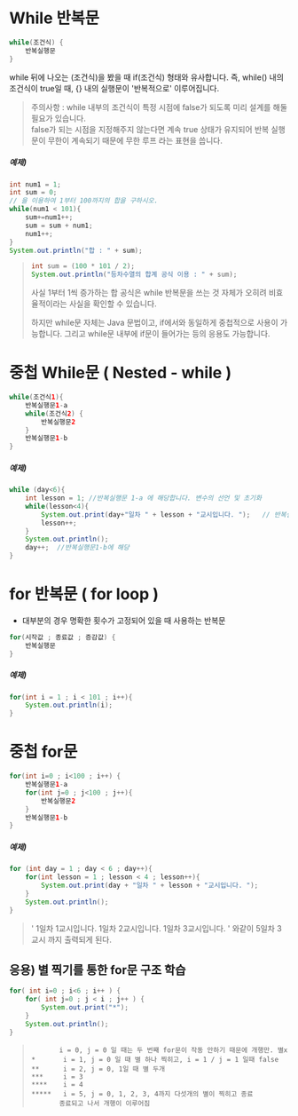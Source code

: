 While 반복문
======
```java
while(조건식) {
    반복실행문
}
```

while 뒤에 나오는 (조건식)을 봤을 때 if(조건식) 형태와 유사합니다.
즉, while() 내의 조건식이 true일 때, {} 내의 실행문이 '반복적으로' 이루어집니다.



> 주의사항 : while 내부의 조건식이 특정 시점에 false가 되도록
미리 설계를 해둘 필요가 있습니다.\
false가 되는 시점을 지정해주지 않는다면 계속 true 상태가 유지되어 반복 실행문이 무한이
계속되기 때문에 무한 루프 라는 표현을 씁니다.

##### 예제)
```java
int num1 = 1;
int sum = 0;
// 을 이용하여 1부터 100까지의 합을 구하시오.
while(num1 < 101){
    sum+=num1++;
    sum = sum + num1;
    num1++;
}
System.out.println("합 : " + sum);
```
>```java
>int sum = (100 * 101 / 2);
>System.out.println("등차수열의 합계 공식 이용 : " + sum);
>```
>
>
>사실 1부터 1씩 증가하는 합 공식은 while 반복문을 쓰는 것 자체가
>오히려 비효율적이라는 사실을 확인할 수 있습니다.
>
>하지만 while문 자체는 Java 문법이고, if에서와 동일하게 중첩적으로 사용이 가능합니다.
>그리고 while문 내부에 if문이 들어가는 등의 응용도 가능합니다.

중첩 While문 ( Nested - while )
=======
```java
while(조건식1){
    반복실행문1-a
    while(조건식2) {
        반복실행문2
    }
    반복실행문1-b
}
```
##### 예제)
```java
while (day<6){
    int lesson = 1; //반복실행문 1-a 에 해당합니다. 변수의 선언 및 초기화
    while(lesson<4){
        System.out.print(day+"일차 " + lesson + "교시입니다. ");   // 반복실행문2 에 해당
        lesson++;
    }
    System.out.println();
    day++;  //반복실행문1-b에 해당
}
```

for 반복문 ( for loop )
====
 - 대부분의 경우 명확한 횟수가 고정되어 있을 때 사용하는 반복문

```java
for(시작값 ; 종료값 ; 증감값) {
    반복실행문
}
```
##### 예제)
```java
for(int i = 1 ; i < 101 ; i++){
    System.out.println(i);
}
```
중첩 for문
=====
```java
for(int i=0 ; i<100 ; i++) {
    반복실행문1-a
    for(int j=0 ; j<100 ; j++){
        반복실행문2
    }
    반복실행문1-b
}
```
##### 예제)
```java
for (int day = 1 ; day < 6 ; day++){
    for(int lesson = 1 ; lesson < 4 ; lesson++){
        System.out.print(day + "일차 " + lesson + "교시입니다. ");
    }
    System.out.println();
}
```
> ' 1일차 1교시입니다. 1일차 2교시입니다. 1일차 3교시입니다. '
와같이 5일차 3교시 까지 출력되게 된다.

응용) 별 찍기를 통한 for문 구조 학습
--
```java
for( int i=0 ; i<6 ; i++ ) {
    for( int j=0 ; j < i ; j++ ) {
        System.out.print("*");
    }
    System.out.println();
}
```

>```
>        i = 0, j = 0 일 때는 두 번째 for문이 작동 안하기 때문에 개행만. 별x
>*       i = 1, j = 0 일 때 별 하나 찍히고, i = 1 / j = 1 일때 false
>**      i = 2, j = 0, 1일 때 별 두개
>***     i = 3
>****    i = 4
>*****   i = 5, j = 0, 1, 2, 3, 4까지 다섯개의 별이 찍히고 종료
>        종료되고 나서 개행이 이루어짐
>```


